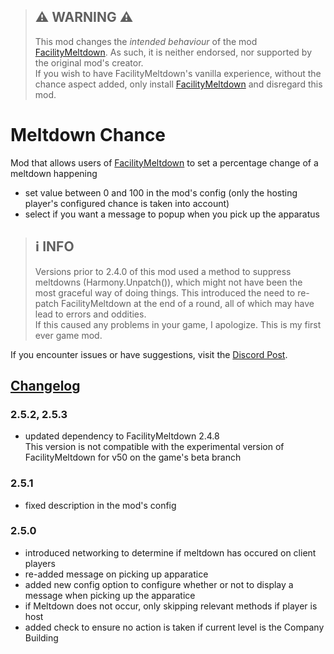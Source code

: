 > ## **⚠ WARNING ⚠**
> This mod changes the *intended behaviour* of the mod [FacilityMeltdown](https://thunderstore.io/c/lethal-company/p/loaforc/FacilityMeltdown/).  As such, it is neither endorsed, nor supported by the original mod's creator.\
> If you wish to have FacilityMeltdown's vanilla experience, without the chance aspect added, only install [FacilityMeltdown](https://thunderstore.io/c/lethal-company/p/loaforc/FacilityMeltdown/) and disregard this mod.


# Meltdown Chance

Mod that allows users of [FacilityMeltdown](https://thunderstore.io/c/lethal-company/p/loaforc/FacilityMeltdown/) to set a percentage change of a meltdown happening

- set value between 0 and 100 in the mod's config (only the hosting player's configured chance is taken into account)
- select if you want a message to popup when you pick up the apparatus


> ## **ℹ️ INFO**
>Versions prior to 2.4.0 of this mod used a method to suppress meltdowns (Harmony.Unpatch()), which might not have been the most graceful way of doing things. This introduced the need to re-patch FacilityMeltdown at the end of a round, all of which may have lead to errors and oddities.\
>If this caused any problems in your game, I apologize. This is my first ever game mod.

If you encounter issues or have suggestions, visit the [Discord Post](https://discord.com/channels/1168655651455639582/1210941635421151272).


## [Changelog](https://thunderstore.io/c/lethal-company/p/den/Meltdown_Chance/changelog/)

### 2.5.2, 2.5.3
- updated dependency to FacilityMeltdown 2.4.8\
This version is not compatible with the experimental version of FacilityMeltdown for v50 on the game's beta branch

### 2.5.1
- fixed description in the mod's config

### 2.5.0
- introduced networking to determine if meltdown has occured on client players
- re-added message on picking up apparatice
- added new config option to configure whether or not to display a message when picking up the apparatice
- if Meltdown does not occur, only skipping relevant methods if player is host
- added check to ensure no action is taken if current level is the Company Building
